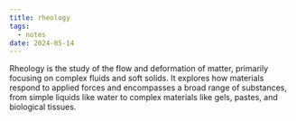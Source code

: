 ```yaml
---
title: rheology
tags:
  - notes
date: 2024-05-14
---
```

Rheology is the study of the flow and deformation of matter, primarily focusing on complex fluids and soft solids. It explores how materials respond to applied forces and encompasses a broad range of substances, from simple liquids like water to complex materials like gels, pastes, and biological tissues.